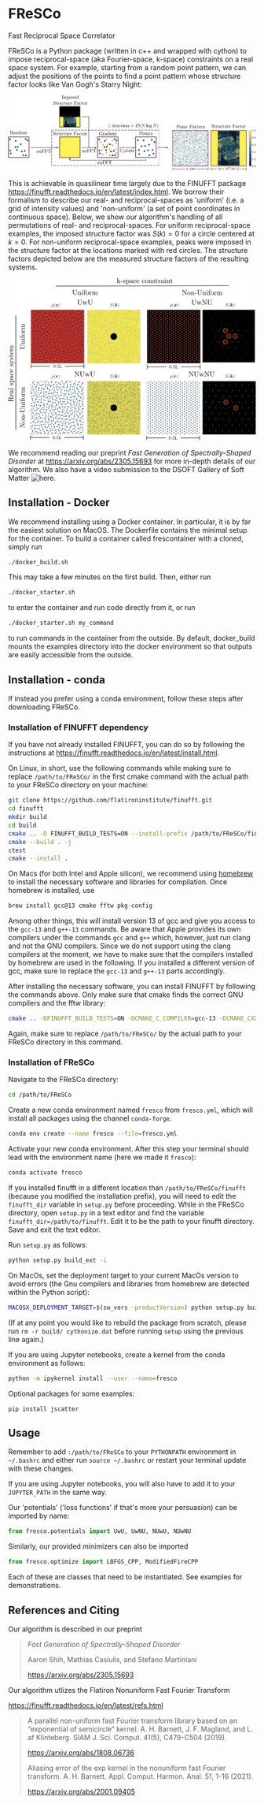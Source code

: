 # FReSCo
Fast Reciprocal Space Correlator

FReSCo is a Python package (written in c++ and wrapped with cython) to impose reciprocal-space (aka Fourier-space, k-space) constraints on a real space system. For example, starting from a random point pattern, we can adjust the positions of the points to find a point pattern whose structure factor looks like Van Gogh's Starry Night:

![](./images/fresco_diagram.png)

This is achievable in quasilinear time largely due to the FINUFFT package https://finufft.readthedocs.io/en/latest/index.html. We borrow their formalism to describe our real- and reciprocal-spaces as 'uniform' (i.e. a grid of intensity values) and 'non-uniform' (a set of point coordinates in continuous space).
Below, we show our algorithm's handling of all permutations of real- and reciprocal-spaces.
For uniform reciprocal-space examples, the imposed structure factor was $S(k)=0$ for a circle centered at $k=0$.
For non-uniform reciprocal-space examples, peaks were imposed in the structure factor at the locations marked with red circles.
The structure factors depicted below are the measured structure factors of the resulting systems.

![](./images/uniform_nonuniform.png)

We recommend reading our preprint *Fast Generation of Spectrally-Shaped Disorder* at https://arxiv.org/abs/2305.15693 for more in-depth details of our algorithm. We also have a video submission to the DSOFT Gallery of Soft Matter ![here](https://www.youtube.com/watch?v=A-CNb0IMXQw).

## Installation - Docker

We recommend installing using a Docker container. In particular, it is by far the easiest solution on MacOS.
The Dockerfile contains the minimal setup for the container. To build a container called frescontainer with a cloned, simply run

```bash
./docker_build.sh
```

This may take a few minutes on the first build.
Then, either run

```bash
./docker_starter.sh
```

to enter the container and run code directly from it, or run

```bash
./docker_starter.sh my_command
```

to run commands in the container from the outside.
By default, docker_build mounts the examples directory into the docker environment so that outputs are easily accessible from the outside.

## Installation - conda

If instead you prefer using a conda environment, follow these steps after downloading FReSCo.

### Installation of FINUFFT dependency

If you have not already installed FINUFFT, you can do so by following the instructions 
at https://finufft.readthedocs.io/en/latest/install.html.

On Linux, in short, use the following commands while making sure to replace `/path/to/FReSCo/` in the first cmake 
command with the actual path to your FReSCo directory on your machine:

```bash
git clone https://github.com/flatironinstitute/finufft.git
cd finufft
mkdir build
cd build
cmake .. -D FINUFFT_BUILD_TESTS=ON --install-prefix /path/to/FReSCo/finufft
cmake --build . -j
ctest
cmake --install .
```

On Macs (for both Intel and Apple silicon), we recommend using
[homebrew](https://brew.sh) to install the necessary software
and libraries for compilation. Once homebrew is installed, use

```bash
brew install gcc@13 cmake fftw pkg-config
```

Among other things, this will install version 13 of gcc and give you
access to the `gcc-13` and `g++-13` commands. Be aware that Apple
provides its own compilers under the commands `gcc` and `g++` which,
however, just run clang and not the GNU compilers. Since we do not
support using the clang compilers at the moment, we have to make
sure that the compilers installed by homebrew are used in the
following. If you installed a different version of gcc, make sure to
replace the `gcc-13` and `g++-13` parts accordingly.

After installing the necessary software, you can install FINUFFT by following the
commands above. Only make sure that cmake finds the correct GNU compilers and the fftw library:

```bash
cmake .. -DFINUFFT_BUILD_TESTS=ON -DCMAKE_C_COMPILER=gcc-13 -DCMAKE_CXX_COMPILER=g++-13 -DCMAKE_PREFIX_PATH=$(brew --prefix fftw) --install-prefix /path/to/FReSCo/finufft
```

Again, make sure to replace `/path/to/FReSCo/` by the actual path to your FReSCo directory in this command.

### Installation of FReSCo

Navigate to the FReSCo directory:

```bash
cd /path/to/FReSCo
```

Create a new conda environment named `fresco` from `fresco.yml`, which will install all packages using the channel `conda-forge`.

```bash
conda env create --name fresco --file=fresco.yml
```

Activate your new conda environment. After this step your terminal should lead with the environment name (here we made it `fresco`):

```bash
conda activate fresco
```

If you installed finufft in a different location than `/path/to/FReSCo/finufft` (because you modified the installation 
prefix), you will need to edit the `finufft_dir` variable in `setup.py` before proceeding. While in the FReSCo 
directory, open `setup.py` in a text editor and find the variable `finufft_dir=/path/to/finufft`. Edit it to be the path 
to your finufft directory. Save and exit the text editor.

Run `setup.py` as follows:

```bash
python setup.py build_ext -i
```

On MacOs, set the deployment target to your current MacOs version to avoid errors (the Gnu compilers and libraries from 
homebrew are detected within the Python script):

```bash
MACOSX_DEPLOYMENT_TARGET=$(sw_vers -productVersion) python setup.py build_ext -i
```

(If at any point you would like to rebuild the package from scratch, please run `rm -r build/ cythonize.dat` before 
running `setup` using the previous line again.)

If you are using Jupyter notebooks, create a kernel from the conda environment as follows:

```bash
python -m ipykernel install --user --name=fresco
```

Optional packages for some examples:

```
pip install jscatter
```

## Usage

Remember to add `:/path/to/FReSCo` to your `PYTHONPATH` environment in `~/.bashrc` and either run `source ~/.bashrc`
 or restart your terminal update with these changes.

If you are using Jupyter notebooks, you will also have to add it to your `JUPYTER_PATH` in the same way. 

Our 'potentials' ('loss functions' if that's more your persuasion) can be imported by name:

```python
from fresco.potentials import UwU, UwNU, NUwU, NUwNU
```

Similarly, our provided minimizers can also be imported

```python
from fresco.optimize import LBFGS_CPP, ModifiedFireCPP
```

Each of these are classes that need to be instantiated. See examples for demonstrations.

## References and Citing

Our algorithm is described in our preprint

> *Fast Generation of Spectrally-Shaped Disorder*
> 
> Aaron Shih, Mathias Casiulis, and Stefano Martiniani
>
> https://arxiv.org/abs/2305.15693

Our algorithm utlizes the Flatiron Nonuniform Fast Fourier Transform

https://finufft.readthedocs.io/en/latest/refs.html

> A parallel non-uniform fast Fourier transform library based on an “exponential of semicircle” kernel. A. H. Barnett, J. F. Magland, and L. af Klinteberg. SIAM J. Sci. Comput. 41(5), C479-C504 (2019).
>
> https://arxiv.org/abs/1808.06736
> 
> Aliasing error of the exp kernel in the nonuniform fast Fourier transform. A. H. Barnett. Appl. Comput. Harmon. Anal. 51, 1-16 (2021).
>
> https://arxiv.org/abs/2001.09405



